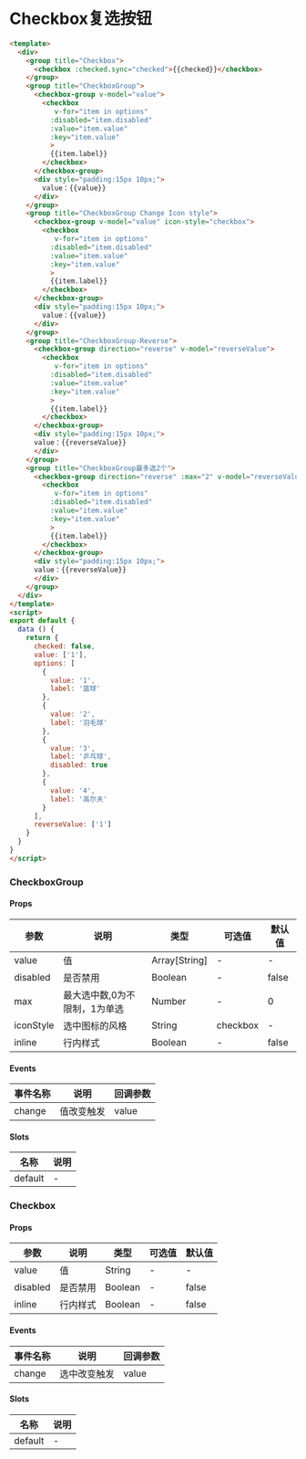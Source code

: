 # Checkbox复选按钮

``` html
<template>
  <div>
    <group title="Checkbox">
      <checkbox :checked.sync="checked">{{checked}}</checkbox>
    </group>
    <group title="CheckboxGroup">
      <checkbox-group v-model="value">
        <checkbox
           v-for="item in options"
          :disabled="item.disabled"
          :value="item.value"
          :key="item.value"
          >
          {{item.label}}
        </checkbox>
      </checkbox-group>
      <div style="padding:15px 10px;">
        value：{{value}}
      </div>
    </group>
    <group title="CheckboxGroup Change Icon style">
      <checkbox-group v-model="value" icon-style="checkbox">
        <checkbox
           v-for="item in options"
          :disabled="item.disabled"
          :value="item.value"
          :key="item.value"
          >
          {{item.label}}
        </checkbox>
      </checkbox-group>
      <div style="padding:15px 10px;">
        value：{{value}}
      </div>
    </group>
    <group title="CheckboxGroup-Reverse">
      <checkbox-group direction="reverse" v-model="reverseValue">
        <checkbox
           v-for="item in options"
          :disabled="item.disabled"
          :value="item.value"
          :key="item.value"
          >
          {{item.label}}
        </checkbox>
      </checkbox-group>
      <div style="padding:15px 10px;">
      value：{{reverseValue}}
      </div>
    </group>
    <group title="CheckboxGroup最多选2个">
      <checkbox-group direction="reverse" :max="2" v-model="reverseValue">
        <checkbox
           v-for="item in options"
          :disabled="item.disabled"
          :value="item.value"
          :key="item.value"
          >
          {{item.label}}
        </checkbox>
      </checkbox-group>
      <div style="padding:15px 10px;">
      value：{{reverseValue}}
      </div>
    </group>
  </div>
</template>
<script>
export default {
  data () {
    return {
      checked: false,
      value: ['1'],
      options: [
        {
          value: '1',
          label: '篮球'
        },
        {
          value: '2',
          label: '羽毛球'
        },
        {
          value: '3',
          label: '乒乓球',
          disabled: true
        },
        {
          value: '4',
          label: '高尔夫'
        }
      ],
      reverseValue: ['1']
    }
  }
}
</script>
```
### CheckboxGroup

#### Props
| 参数      | 说明    | 类型      | 可选值       | 默认值   |
|---------- |-------- |---------- |------------- |--------- |
| value     | 值   | Array[String]  |   -       |    -    |
| disabled     | 是否禁用   | Boolean  |   -       |    false    |
| max     | 最大选中数,0为不限制，1为单选   | Number  |   -       |    0    |
| iconStyle     | 选中图标的风格   | String  |   checkbox       |    -    |
| inline     | 行内样式   | Boolean  |   -       |    false    |

#### Events
| 事件名称 | 说明 | 回调参数 |
|---------|--------|---------|
| change | 值改变触发 | value |

#### Slots
| 名称 | 说明 | 
|---------|--------|
| default | - |

### Checkbox

#### Props
| 参数      | 说明    | 类型      | 可选值       | 默认值   |
|---------- |-------- |---------- |------------- |--------- |
| value     | 值   | String  |   -       |    -    |
| disabled     | 是否禁用   | Boolean  |   -       |    false    |
| inline     | 行内样式   | Boolean  |   -       |    false    |

#### Events
| 事件名称 | 说明 | 回调参数 |
|---------|--------|---------|
| change | 选中改变触发 | value |

#### Slots
| 名称 | 说明 | 
|---------|--------|
| default | - |